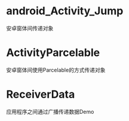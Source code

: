 # android_Activity_Jump
安卓窗体间传递对象
# ActivityParcelable
安卓窗体间使用Parcelable的方式传递对象
# ReceiverData
应用程序之间通过广播传递数据Demo